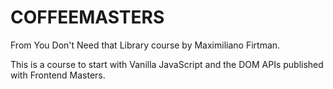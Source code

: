 # COFFEEMASTERS

From You Don't Need that Library course by Maximiliano Firtman.

This is a course to start with Vanilla JavaScript and the DOM APIs published with Frontend Masters.
